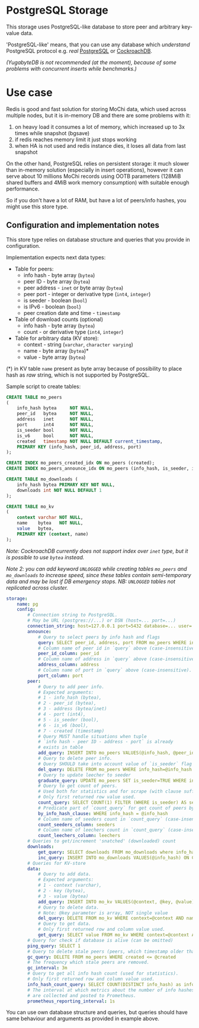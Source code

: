 # PostgreSQL Storage

This storage uses PostgreSQL-like database to store peer and arbitrary key-value data.

'PostgreSQL-like' means, that you can use any database which _understand_ PostgreSQL protocol
e.g. _real_ [PostgreSQL](https://www.postgresql.org) or [CockroachDB](https://www.cockroachlabs.com).

_(YugabyteDB is not recommended (at the moment), because of some problems with
concurrent inserts while benchmarks.)_

# Use case

Redis is good and fast solution for storing MoChi data, which used across multiple nodes,
but it is in-memory DB and there are some problems with it:

1. on heavy load it consumes a lot of memory, which increased up to 3x times while snapshot (bgsave)
2. if redis reaches memory limit it just stops working
3. when HA is not used and redis instance dies, it loses all data from last snapshot

On the other hand, PostgreSQL relies on persistent storage:
it much slower than in-memory solution (especially in insert operations),
however it can serve about 10 millions MoChi records using OOTB parameters
(128MiB shared buffers and 4MiB work memory consumption)
with suitable enough performance.

So if you don't have a lot of RAM, but have a lot of peers/info hashes,
you might use this store type.

## Configuration and implementation notes

This store type relies on database structure and queries that
you provide in configuration.

Implementation expects next data types:

* Table for peers:
  * info hash - byte array (`bytea`)
  * peer ID - byte array (`bytea`)
  * peer address - `inet` or byte array (`bytea`)
  * peer port - integer or derivative type (`int4`, `integer`)
  * is seeder - boolean (`bool`)
  * is IPv6 - boolean (`bool`)
  * peer creation date and time - `timestamp`
* Table of download counts (optional)
  * info hash - byte array (`bytea`)
  * count - or derivative type (`int4`, `integer`)
* Table for arbitrary data (KV store):
  * context - string (`varchar`, `character varying`)
  * name - byte array (`bytea`)*
  * value - byte array (`bytea`)

(*) in KV table `name` present as byte array because of possibility
to place hash as _raw_ string, which is not supported by PostgreSQL.

Sample script to create tables:

```sql
CREATE TABLE mo_peers
(
    info_hash bytea     NOT NULL,
    peer_id   bytea     NOT NULL,
    address   inet      NOT NULL,
    port      int4      NOT NULL,
    is_seeder bool      NOT NULL,
    is_v6     bool      NOT NULL,
    created   timestamp NOT NULL DEFAULT current_timestamp,
    PRIMARY KEY (info_hash, peer_id, address, port)
);

CREATE INDEX mo_peers_created_idx ON mo_peers (created);
CREATE INDEX mo_peers_announce_idx ON mo_peers (info_hash, is_seeder, is_v6);

CREATE TABLE mo_downloads (
	info_hash bytea PRIMARY KEY NOT NULL,
	downloads int NOT NULL DEFAULT 1
);

CREATE TABLE mo_kv
(
    context varchar NOT NULL,
    name    bytea   NOT NULL,
    value   bytea,
    PRIMARY KEY (context, name)
);
```

_Note: CockroachDB currently does not support index
over `inet` type, but it is possible to use `bytea` instead._

_Note 2: you can add keyword `UNLOGGED` while creating tables 
`mo_peers` and `mo_downloads` to increase speed, since these tables 
contain semi-temporary data and may be lost if DB emergency stops.
NB: `UNLOGGED` tables not replicated across cluster._

```yaml
storage:
    name: pg
    config:
        # Connection string to PostgreSQL.
        # May be URL (postgres://...) or DSN (host=... port=...)
        connection_string: host=127.0.0.1 port=5432 database=... user=...
        announce:
            # Query to select peers by info hash and flags
            query: SELECT peer_id, address, port FROM mo_peers WHERE info_hash=$1 AND is_seeder=$2 AND is_v6=$3 LIMIT $4
            # Column name of peer id in `query` above (case-insensitive). 
            peer_id_column: peer_id
            # Column name of address in `query` above (case-insensitive).
            address_column: address
            # Column name of port in `query` above (case-insensitive).
            port_column: port
        peer:
            # Query to add peer info.
            # Expected arguments: 
            # 1 - info_hash (bytea), 
            # 2 - peer_id (bytea), 
            # 3 - address (bytea/inet)
            # 4 - port (int4), 
            # 5 - is_seeder (bool), 
            # 6 - is_v6 (bool), 
            # 7 - created (timestamp)
            # Query MUST handle situations when tuple 
            # `info hash - peer ID - address - port` is already 
            # exists in table
            add_query: INSERT INTO mo_peers VALUES(@info_hash, @peer_id, @address, @port, @is_seeder, @is_v6, @created) ON CONFLICT (info_hash, peer_id, address, port) DO UPDATE SET created = EXCLUDED.created, is_seeder = EXCLUDED.is_seeder
            # Query to delete peer info.
            # Query SHOULD take into account value of `is_seeder` flag
            del_query: DELETE FROM mo_peers WHERE info_hash=@info_hash AND peer_id=@peer_id AND address=@address AND port=@port AND is_seeder=@is_seeder
            # Query to update leecher to seeder
            graduate_query: UPDATE mo_peers SET is_seeder=TRUE WHERE info_hash=@info_hash AND peer_id=peer_id AND address=@address AND port=@port AND NOT is_seeder
            # Query to get count of peers.
            # Used both for statistics and for scrape (with clause suffix, see next).
            # Only first returned row value used.
            count_query: SELECT COUNT(1) FILTER (WHERE is_seeder) AS seeders, COUNT(1) FILTER (WHERE NOT is_seeder) AS leechers FROM mo_peers
            # Predicate part of `count_query` for get count of peers by info hash
            by_info_hash_clause: WHERE info_hash = @info_hash
            # Column name of seeders count in `count_query` (case-insensitive).
            count_seeders_column: seeders
            # Column name of leechers count in `count_query` (case-insensitive).
            count_leechers_column: leechers
        # Queries to get/increment 'snatched' (downloaded) count
        downloads:
            get_query: SELECT downloads FROM mo_downloads where info_hash=@info_hash
            inc_query: INSERT INTO mo_downloads VALUES(@info_hash) ON CONFLICT(info_hash) DO UPDATE SET downloads = mo_downloads.downloads + 1
        # Queries for KV-store
        data:
            # Query to add data.
            # Expected arguments: 
            # 1 - context (varchar), 
            # 2 - key (bytea), 
            # 3 - value (bytea)
            add_query: INSERT INTO mo_kv VALUES(@context, @key, @value) ON CONFLICT (context, name) DO NOTHING
            # Query to delete data.
            # Note: @key parameter is array, NOT single value
            del_query: DELETE FROM mo_kv WHERE context=@context AND name = ANY(@key)
            # Query to get data.
            # Only first returned row and column value used.
            get_query: SELECT value FROM mo_kv WHERE context=@context AND name=@key
        # Query for check if database is alive (can be omitted)
        ping_query: SELECT 1
        # Query to delete stale peers (peers, which timestamp older than provided argument)
        gc_query: DELETE FROM mo_peers WHERE created <= @created
        # The frequency which stale peers are removed.
        gc_interval: 3m
        # Query to get all info hash count (used for statistics).
        # Only first returned row and column value used.
        info_hash_count_query: SELECT COUNT(DISTINCT info_hash) as info_hashes FROM mo_peers
        # The interval at which metrics about the number of info hashes and peers
        # are collected and posted to Prometheus.
        prometheus_reporting_interval: 1s
```

You can use own database structure and queries, but queries should have
same behaviour and arguments as provided in example above.
